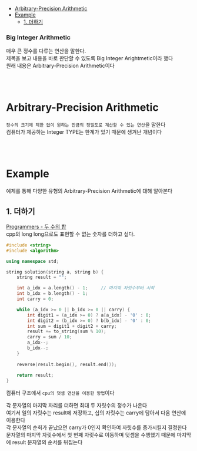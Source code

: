 - [Arbitrary-Precision Arithmetic](#arbitrary-precision-arithmetic)
- [Example](#example)
  - [1. 더하기](#1-더하기)

### Big Integer Arithmetic
매우 큰 정수를 다루는 연산을 말한다.<br>
제목을 보고 내용을 바로 판단할 수 있도록 Big Integer Arightmetic이라 했다<br>
원래 내용은 Arbitrary-Precision Arithmetic이다<br>

<br>
<br>

# Arbitrary-Precision Arithmetic
`정수의 크기에 제한 없이 원하는 만큼의 정밀도로 계산할 수 있는 연산`을 말한다<br>
컴퓨터가 제공하는 Integer TYPE는 한계가 있기 때문에 생겨난 개념이다<br>

<br>
<br>

# Example
예제를 통해 다양한 유형의 Arbitrary-Precision Arithmetic에 대해 알아본다<br>

## 1. 더하기
[ Programmers - 두 수의 합 ](https://school.programmers.co.kr/learn/courses/30/lessons/181846)<BR>
cpp의 long long으로도 표현할 수 없는 숫자를 더하고 싶다.<br>
```cpp
#include <string>
#include <algorithm>

using namespace std;

string solution(string a, string b) {
    string result = "";

    int a_idx = a.length() - 1;     // 마지막 자릿수부터 시작
    int b_idx = b.length() - 1;
    int carry = 0;

    while (a_idx >= 0 || b_idx >= 0 || carry) {
        int digit1 = (a_idx >= 0) ? a[a_idx] - '0' : 0;
        int digit2 = (b_idx >= 0) ? b[b_idx] - '0' : 0;
        int sum = digit1 + digit2 + carry;
        result += to_string(sum % 10);
        carry = sum / 10;
        a_idx--;
        b_idx--;
    }
    
    reverse(result.begin(), result.end());
    
    return result;
}
```
컴퓨터 구조에서 `cpu의 덧셈 연산을 이용한 방법`이다<BR>

각 문자열의 마지막 자리를 더하면 최대 두 자릿수의 정수가 나온다<BR>
여기서 일의 자릿수는 result에 저장하고, 십의 자릿수는 carry에 담아서 다음 연산에 이용한다<br>
각 문자열의 순회가 끝났으면 carry가 0인지 확인하여 자릿수를 증가시킬지 결정한다<br>
문자열의 마지막 자릿수에서 첫 번째 자릿수로 이동하며 덧셈을 수행했기 때문에 마지막에 result 문자열의 순서를 뒤집는다<br>